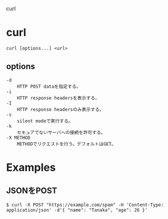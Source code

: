 curl

# curl

    curl [options...] <url>

## options

    -d
        HTTP POST dataを指定する。
    -i
        HTTP response headersを表示する。
    -I
        HTTP response headersのみ表示する。
    -s
        silent modeで実行する。
    -k
        セキュアでないサーバへの接続を許可する。
    -X METHOD
        METHODでリクエストを行う。デフォルトはGET。

# Examples
## JSONをPOST

    $ curl -X POST "https://example.com/spam" -H 'Content-Type: application/json' -d'{ "name": "Tanaka", "age": 26 }'
